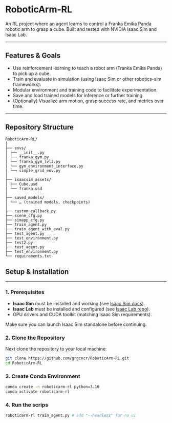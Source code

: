 # RoboticArm-RL  

An RL project where an agent learns to control a Franka Emika Panda robotic arm to grasp a cube.
Built and tested with NVIDIA Isaac Sim and Isaac Lab.

---

## Features & Goals

- Use reinforcement learning to teach a robot arm (Franka Emika Panda) to pick up a cube.
- Train and evaluate in simulation (using Isaac Sim or other robotics-sim frameworks).
- Modular environment and training code to facilitate experimentation.
- Save and load trained models for inference or further training.
- (Optionally) Visualize arm motion, grasp success rate, and metrics over time.

---

## Repository Structure

```
RoboticArm-RL/
│
├── envs/
│ ├── __init__.py
│ └── franka_gym.py
| └── franka_gym_lvl2.py
| └── gym_environment_interface.py
| └── simple_grid_env.py
│
├── isaacsim assets/
│ ├── Cube.usd
| └── franka.usd
│
├── saved_models/
│ └── … (trained models, checkpoints)
│
├── custom_callback.py
├── scene_cfg.py
├── simapp_cfg.py
├── train_agent.py
├── train_agent_with_eval.py
├── test_agent.py
├── test_environment.py
├── test2.py
├── test_agent.py
├── test_environment.py
└── requirements.txt
```

## Setup & Installation

---

### 1. Prerequisites
- **Isaac Sim** must be installed and working (see [Isaac Sim docs](https://developer.nvidia.com/isaac-sim)).  
- **Isaac Lab** must be installed and configured (see [Isaac Lab repo](https://github.com/isaac-sim/IsaacLab)).  
- GPU drivers and CUDA toolkit (matching Isaac Sim requirements).  

Make sure you can launch Isaac Sim standalone before continuing.

### 2. Clone the Repository

Next clone the repository to your local machine:

```bash
git clone https://github.com/grgcncr/RoboticArm-RL.git
cd RoboticArm-RL
```

### 3. Create Conda Environment
```bash
conda create -n roboticarm-rl python=3.10
conda activate roboticarm-rl
```

### 4. Run the scrips
```bash
roboticarm-rl train_agent.py # add "--headless" for no ui
```
